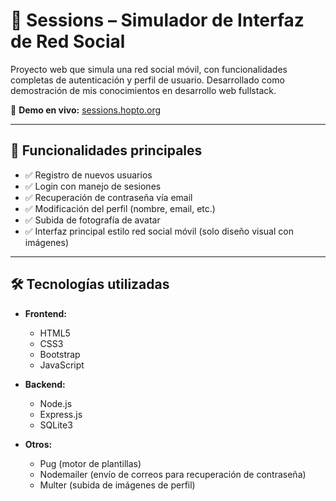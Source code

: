 # 📱 Sessions – Simulador de Interfaz de Red Social

Proyecto web que simula una red social móvil, con funcionalidades completas de autenticación y perfil de usuario. Desarrollado como demostración de mis conocimientos en desarrollo web fullstack.

🔗 **Demo en vivo:** [sessions.hopto.org](http://sessions.hopto.org)

---

## 🚀 Funcionalidades principales

- ✅ Registro de nuevos usuarios
- ✅ Login con manejo de sesiones
- ✅ Recuperación de contraseña vía email
- ✅ Modificación del perfil (nombre, email, etc.)
- ✅ Subida de fotografía de avatar
- ✅ Interfaz principal estilo red social móvil (solo diseño visual con imágenes)

---

## 🛠 Tecnologías utilizadas

- **Frontend:**
  - HTML5
  - CSS3
  - Bootstrap
  - JavaScript
    

- **Backend:**
  - Node.js
  - Express.js
  - SQLite3

- **Otros:**
  - Pug (motor de plantillas)
  - Nodemailer (envío de correos para recuperación de contraseña)
  - Multer (subida de imágenes de perfil)
  
